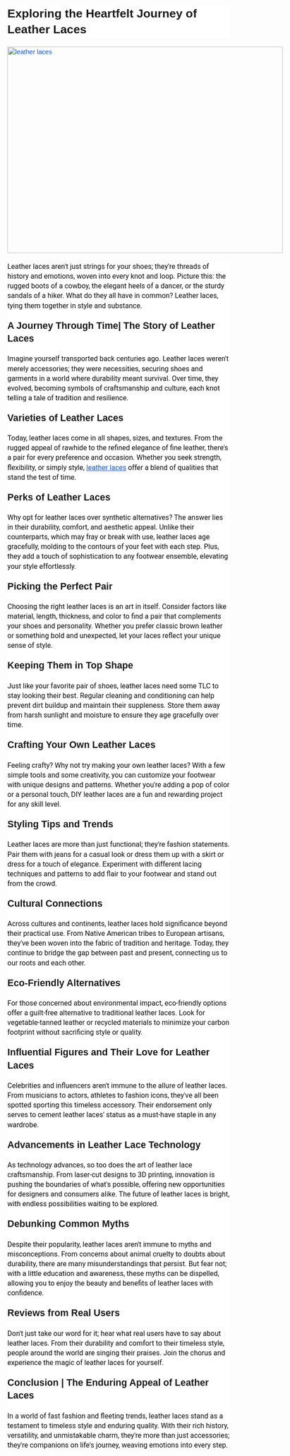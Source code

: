 <p>&nbsp;</p><span id="docs-internal-guid-680f3b4d-7fff-30ee-364a-212b6d8e80fb"><br /><h1 dir="ltr" style="background-color: white; line-height: 1.38; margin-bottom: 15pt; margin-top: 20pt;"><span style="background-color: transparent; font-family: Arial, sans-serif; font-size: 20pt; font-variant-alternates: normal; font-variant-east-asian: normal; font-variant-numeric: normal; font-variant-position: normal; vertical-align: baseline; white-space-collapse: preserve;">Exploring the Heartfelt Journey of Leather Laces</span></h1><p dir="ltr" style="line-height: 1.38; margin-bottom: 0pt; margin-top: 0pt;"><a href="https://eleatherboots.com/leather-laces-guidance/" style="text-decoration-line: none;"><span style="color: #1155cc; font-family: Arial, sans-serif; font-size: 11pt; font-variant-alternates: normal; font-variant-east-asian: normal; font-variant-numeric: normal; font-variant-position: normal; text-decoration-line: underline; text-decoration-skip-ink: none; vertical-align: baseline; white-space-collapse: preserve;"><span style="border: none; display: inline-block; height: 468px; overflow: hidden; width: 624px;"><img alt="leather laces
" height="468" src="https://lh7-us.googleusercontent.com/8mqjFnth8MAGNSGGdo7v-4fE_H4gh66TDZBKMGfM2nk3pCEd2bJZGTnMrU3MXcll47FvqBwXug-cGNBoX1_T632Se3Q7UOTMuUp8eR1v6PzlT8dTaBEPKCMwy_RrPuIUHBFsndG5q9Py6mp-53rbgrQ" style="margin-left: 0px; margin-top: 0px;" width="624" /></span></span></a></p><p dir="ltr" style="background-color: white; line-height: 1.38; margin-bottom: 0pt; margin-top: 15pt; padding: 0pt 0pt 15pt 0pt;"><span style="background-color: transparent; color: #0d0d0d; font-family: Roboto, sans-serif; font-size: 12pt; font-variant-alternates: normal; font-variant-east-asian: normal; font-variant-numeric: normal; font-variant-position: normal; vertical-align: baseline; white-space-collapse: preserve;">Leather laces aren't just strings for your shoes; they're threads of history and emotions, woven into every knot and loop. Picture this: the rugged boots of a cowboy, the elegant heels of a dancer, or the sturdy sandals of a hiker. What do they all have in common? Leather laces, tying them together in style and substance.</span></p><h2 dir="ltr" style="background-color: white; line-height: 1.38; margin-bottom: 0pt; margin-top: 0pt; padding: 0pt 0pt 15pt 0pt;"><span style="background-color: transparent; font-family: Arial, sans-serif; font-size: 16pt; font-variant-alternates: normal; font-variant-east-asian: normal; font-variant-numeric: normal; font-variant-position: normal; vertical-align: baseline; white-space-collapse: preserve;">A Journey Through Time| The Story of Leather Laces</span></h2><p dir="ltr" style="background-color: white; line-height: 1.38; margin-bottom: 0pt; margin-top: 0pt; padding: 0pt 0pt 15pt 0pt;"><span style="background-color: transparent; color: #0d0d0d; font-family: Roboto, sans-serif; font-size: 12pt; font-variant-alternates: normal; font-variant-east-asian: normal; font-variant-numeric: normal; font-variant-position: normal; vertical-align: baseline; white-space-collapse: preserve;">Imagine yourself transported back centuries ago. Leather laces weren't merely accessories; they were necessities, securing shoes and garments in a world where durability meant survival. Over time, they evolved, becoming symbols of craftsmanship and culture, each knot telling a tale of tradition and resilience.</span></p><p dir="ltr" style="background-color: white; line-height: 1.38; margin-bottom: 0pt; margin-top: 0pt; padding: 0pt 0pt 15pt 0pt;"><span style="background-color: transparent; font-family: Arial, sans-serif; font-size: 16pt; font-variant-alternates: normal; font-variant-east-asian: normal; font-variant-numeric: normal; font-variant-position: normal; font-weight: 700; vertical-align: baseline; white-space-collapse: preserve;">Varieties of Leather Laces</span></p><p dir="ltr" style="background-color: white; line-height: 1.38; margin-bottom: 0pt; margin-top: 0pt; padding: 0pt 0pt 15pt 0pt;"><span style="background-color: transparent; color: #0d0d0d; font-family: Roboto, sans-serif; font-size: 12pt; font-variant-alternates: normal; font-variant-east-asian: normal; font-variant-numeric: normal; font-variant-position: normal; vertical-align: baseline; white-space-collapse: preserve;">Today, leather laces come in all shapes, sizes, and textures. From the rugged appeal of rawhide to the refined elegance of fine leather, there's a pair for every preference and occasion. Whether you seek strength, flexibility, or simply style, </span><a href="https://eleatherboots.com/leather-laces-guidance/" style="text-decoration-line: none;"><span style="background-color: transparent; color: #1155cc; font-family: Roboto, sans-serif; font-size: 12pt; font-variant-alternates: normal; font-variant-east-asian: normal; font-variant-numeric: normal; font-variant-position: normal; text-decoration-line: underline; text-decoration-skip-ink: none; vertical-align: baseline; white-space-collapse: preserve;">leather laces</span></a><span style="background-color: transparent; color: #0d0d0d; font-family: Roboto, sans-serif; font-size: 12pt; font-variant-alternates: normal; font-variant-east-asian: normal; font-variant-numeric: normal; font-variant-position: normal; vertical-align: baseline; white-space-collapse: preserve;"> offer a blend of qualities that stand the test of time.</span></p><p dir="ltr" style="background-color: white; line-height: 1.38; margin-bottom: 0pt; margin-top: 0pt; padding: 0pt 0pt 15pt 0pt;"><span style="background-color: transparent; font-family: Arial, sans-serif; font-size: 16pt; font-variant-alternates: normal; font-variant-east-asian: normal; font-variant-numeric: normal; font-variant-position: normal; font-weight: 700; vertical-align: baseline; white-space-collapse: preserve;">Perks of Leather Laces</span></p><p dir="ltr" style="background-color: white; line-height: 1.38; margin-bottom: 0pt; margin-top: 0pt; padding: 0pt 0pt 15pt 0pt;"><span style="background-color: transparent; color: #0d0d0d; font-family: Roboto, sans-serif; font-size: 12pt; font-variant-alternates: normal; font-variant-east-asian: normal; font-variant-numeric: normal; font-variant-position: normal; vertical-align: baseline; white-space-collapse: preserve;">Why opt for leather laces over synthetic alternatives? The answer lies in their durability, comfort, and aesthetic appeal. Unlike their counterparts, which may fray or break with use, leather laces age gracefully, molding to the contours of your feet with each step. Plus, they add a touch of sophistication to any footwear ensemble, elevating your style effortlessly.</span></p><p dir="ltr" style="background-color: white; line-height: 1.38; margin-bottom: 0pt; margin-top: 0pt; padding: 0pt 0pt 15pt 0pt;"><span style="background-color: transparent; font-family: Arial, sans-serif; font-size: 16pt; font-variant-alternates: normal; font-variant-east-asian: normal; font-variant-numeric: normal; font-variant-position: normal; font-weight: 700; vertical-align: baseline; white-space-collapse: preserve;">Picking the Perfect Pair</span></p><p dir="ltr" style="background-color: white; line-height: 1.38; margin-bottom: 0pt; margin-top: 0pt; padding: 0pt 0pt 15pt 0pt;"><span style="background-color: transparent; color: #0d0d0d; font-family: Roboto, sans-serif; font-size: 12pt; font-variant-alternates: normal; font-variant-east-asian: normal; font-variant-numeric: normal; font-variant-position: normal; vertical-align: baseline; white-space-collapse: preserve;">Choosing the right leather laces is an art in itself. Consider factors like material, length, thickness, and color to find a pair that complements your shoes and personality. Whether you prefer classic brown leather or something bold and unexpected, let your laces reflect your unique sense of style.</span></p><p dir="ltr" style="background-color: white; line-height: 1.38; margin-bottom: 0pt; margin-top: 0pt; padding: 0pt 0pt 15pt 0pt;"><span style="background-color: transparent; font-family: Arial, sans-serif; font-size: 16pt; font-variant-alternates: normal; font-variant-east-asian: normal; font-variant-numeric: normal; font-variant-position: normal; font-weight: 700; vertical-align: baseline; white-space-collapse: preserve;">Keeping Them in Top Shape</span></p><p dir="ltr" style="background-color: white; line-height: 1.38; margin-bottom: 0pt; margin-top: 0pt; padding: 0pt 0pt 15pt 0pt;"><span style="background-color: transparent; color: #0d0d0d; font-family: Roboto, sans-serif; font-size: 12pt; font-variant-alternates: normal; font-variant-east-asian: normal; font-variant-numeric: normal; font-variant-position: normal; vertical-align: baseline; white-space-collapse: preserve;">Just like your favorite pair of shoes, leather laces need some TLC to stay looking their best. Regular cleaning and conditioning can help prevent dirt buildup and maintain their suppleness. Store them away from harsh sunlight and moisture to ensure they age gracefully over time.</span></p><p dir="ltr" style="background-color: white; line-height: 1.38; margin-bottom: 0pt; margin-top: 0pt; padding: 0pt 0pt 15pt 0pt;"><span style="background-color: transparent; font-family: Arial, sans-serif; font-size: 16pt; font-variant-alternates: normal; font-variant-east-asian: normal; font-variant-numeric: normal; font-variant-position: normal; font-weight: 700; vertical-align: baseline; white-space-collapse: preserve;">Crafting Your Own Leather Laces</span></p><p dir="ltr" style="background-color: white; line-height: 1.38; margin-bottom: 0pt; margin-top: 0pt; padding: 0pt 0pt 15pt 0pt;"><span style="background-color: transparent; color: #0d0d0d; font-family: Roboto, sans-serif; font-size: 12pt; font-variant-alternates: normal; font-variant-east-asian: normal; font-variant-numeric: normal; font-variant-position: normal; vertical-align: baseline; white-space-collapse: preserve;">Feeling crafty? Why not try making your own leather laces? With a few simple tools and some creativity, you can customize your footwear with unique designs and patterns. Whether you're adding a pop of color or a personal touch, DIY leather laces are a fun and rewarding project for any skill level.</span></p><p dir="ltr" style="background-color: white; line-height: 1.38; margin-bottom: 0pt; margin-top: 0pt; padding: 0pt 0pt 15pt 0pt;"><span style="background-color: transparent; font-family: Arial, sans-serif; font-size: 16pt; font-variant-alternates: normal; font-variant-east-asian: normal; font-variant-numeric: normal; font-variant-position: normal; font-weight: 700; vertical-align: baseline; white-space-collapse: preserve;">Styling Tips and Trends</span></p><p dir="ltr" style="background-color: white; line-height: 1.38; margin-bottom: 0pt; margin-top: 0pt; padding: 0pt 0pt 15pt 0pt;"><span style="background-color: transparent; color: #0d0d0d; font-family: Roboto, sans-serif; font-size: 12pt; font-variant-alternates: normal; font-variant-east-asian: normal; font-variant-numeric: normal; font-variant-position: normal; vertical-align: baseline; white-space-collapse: preserve;">Leather laces are more than just functional; they're fashion statements. Pair them with jeans for a casual look or dress them up with a skirt or dress for a touch of elegance. Experiment with different lacing techniques and patterns to add flair to your footwear and stand out from the crowd.</span></p><p dir="ltr" style="background-color: white; line-height: 1.38; margin-bottom: 0pt; margin-top: 0pt; padding: 0pt 0pt 15pt 0pt;"><span style="background-color: transparent; font-family: Arial, sans-serif; font-size: 16pt; font-variant-alternates: normal; font-variant-east-asian: normal; font-variant-numeric: normal; font-variant-position: normal; font-weight: 700; vertical-align: baseline; white-space-collapse: preserve;">Cultural Connections</span></p><p dir="ltr" style="background-color: white; line-height: 1.38; margin-bottom: 0pt; margin-top: 0pt; padding: 0pt 0pt 15pt 0pt;"><span style="background-color: transparent; color: #0d0d0d; font-family: Roboto, sans-serif; font-size: 12pt; font-variant-alternates: normal; font-variant-east-asian: normal; font-variant-numeric: normal; font-variant-position: normal; vertical-align: baseline; white-space-collapse: preserve;">Across cultures and continents, leather laces hold significance beyond their practical use. From Native American tribes to European artisans, they've been woven into the fabric of tradition and heritage. Today, they continue to bridge the gap between past and present, connecting us to our roots and each other.</span></p><p dir="ltr" style="background-color: white; line-height: 1.38; margin-bottom: 0pt; margin-top: 0pt; padding: 0pt 0pt 15pt 0pt;"><span style="background-color: transparent; font-family: Arial, sans-serif; font-size: 16pt; font-variant-alternates: normal; font-variant-east-asian: normal; font-variant-numeric: normal; font-variant-position: normal; font-weight: 700; vertical-align: baseline; white-space-collapse: preserve;">Eco-Friendly Alternatives</span></p><p dir="ltr" style="background-color: white; line-height: 1.38; margin-bottom: 0pt; margin-top: 0pt; padding: 0pt 0pt 15pt 0pt;"><span style="background-color: transparent; color: #0d0d0d; font-family: Roboto, sans-serif; font-size: 12pt; font-variant-alternates: normal; font-variant-east-asian: normal; font-variant-numeric: normal; font-variant-position: normal; vertical-align: baseline; white-space-collapse: preserve;">For those concerned about environmental impact, eco-friendly options offer a guilt-free alternative to traditional leather laces. Look for vegetable-tanned leather or recycled materials to minimize your carbon footprint without sacrificing style or quality.</span></p><p dir="ltr" style="background-color: white; line-height: 1.38; margin-bottom: 0pt; margin-top: 0pt; padding: 0pt 0pt 15pt 0pt;"><span style="background-color: transparent; font-family: Arial, sans-serif; font-size: 16pt; font-variant-alternates: normal; font-variant-east-asian: normal; font-variant-numeric: normal; font-variant-position: normal; font-weight: 700; vertical-align: baseline; white-space-collapse: preserve;">Influential Figures and Their Love for Leather Laces</span></p><p dir="ltr" style="background-color: white; line-height: 1.38; margin-bottom: 0pt; margin-top: 0pt; padding: 0pt 0pt 15pt 0pt;"><span style="background-color: transparent; color: #0d0d0d; font-family: Roboto, sans-serif; font-size: 12pt; font-variant-alternates: normal; font-variant-east-asian: normal; font-variant-numeric: normal; font-variant-position: normal; vertical-align: baseline; white-space-collapse: preserve;">Celebrities and influencers aren't immune to the allure of leather laces. From musicians to actors, athletes to fashion icons, they've all been spotted sporting this timeless accessory. Their endorsement only serves to cement leather laces' status as a must-have staple in any wardrobe.</span></p><p dir="ltr" style="background-color: white; line-height: 1.38; margin-bottom: 0pt; margin-top: 0pt; padding: 0pt 0pt 15pt 0pt;"><span style="background-color: transparent; font-family: Arial, sans-serif; font-size: 16pt; font-variant-alternates: normal; font-variant-east-asian: normal; font-variant-numeric: normal; font-variant-position: normal; font-weight: 700; vertical-align: baseline; white-space-collapse: preserve;">Advancements in Leather Lace Technology</span></p><p dir="ltr" style="background-color: white; line-height: 1.38; margin-bottom: 0pt; margin-top: 0pt; padding: 0pt 0pt 15pt 0pt;"><span style="background-color: transparent; color: #0d0d0d; font-family: Roboto, sans-serif; font-size: 12pt; font-variant-alternates: normal; font-variant-east-asian: normal; font-variant-numeric: normal; font-variant-position: normal; vertical-align: baseline; white-space-collapse: preserve;">As technology advances, so too does the art of leather lace craftsmanship. From laser-cut designs to 3D printing, innovation is pushing the boundaries of what's possible, offering new opportunities for designers and consumers alike. The future of leather laces is bright, with endless possibilities waiting to be explored.</span></p><p dir="ltr" style="background-color: white; line-height: 1.38; margin-bottom: 0pt; margin-top: 0pt; padding: 0pt 0pt 15pt 0pt;"><span style="background-color: transparent; font-family: Arial, sans-serif; font-size: 16pt; font-variant-alternates: normal; font-variant-east-asian: normal; font-variant-numeric: normal; font-variant-position: normal; font-weight: 700; vertical-align: baseline; white-space-collapse: preserve;">Debunking Common Myths</span></p><p dir="ltr" style="background-color: white; line-height: 1.38; margin-bottom: 0pt; margin-top: 0pt; padding: 0pt 0pt 15pt 0pt;"><span style="background-color: transparent; color: #0d0d0d; font-family: Roboto, sans-serif; font-size: 12pt; font-variant-alternates: normal; font-variant-east-asian: normal; font-variant-numeric: normal; font-variant-position: normal; vertical-align: baseline; white-space-collapse: preserve;">Despite their popularity, leather laces aren't immune to myths and misconceptions. From concerns about animal cruelty to doubts about durability, there are many misunderstandings that persist. But fear not; with a little education and awareness, these myths can be dispelled, allowing you to enjoy the beauty and benefits of leather laces with confidence.</span></p><p dir="ltr" style="background-color: white; line-height: 1.38; margin-bottom: 0pt; margin-top: 0pt; padding: 0pt 0pt 15pt 0pt;"><span style="background-color: transparent; font-family: Arial, sans-serif; font-size: 16pt; font-variant-alternates: normal; font-variant-east-asian: normal; font-variant-numeric: normal; font-variant-position: normal; font-weight: 700; vertical-align: baseline; white-space-collapse: preserve;">Reviews from Real Users</span></p><p dir="ltr" style="background-color: white; line-height: 1.38; margin-bottom: 0pt; margin-top: 0pt; padding: 0pt 0pt 15pt 0pt;"><span style="background-color: transparent; color: #0d0d0d; font-family: Roboto, sans-serif; font-size: 12pt; font-variant-alternates: normal; font-variant-east-asian: normal; font-variant-numeric: normal; font-variant-position: normal; vertical-align: baseline; white-space-collapse: preserve;">Don't just take our word for it; hear what real users have to say about leather laces. From their durability and comfort to their timeless style, people around the world are singing their praises. Join the chorus and experience the magic of leather laces for yourself.</span></p><p dir="ltr" style="background-color: white; line-height: 1.38; margin-bottom: 0pt; margin-top: 0pt; padding: 0pt 0pt 15pt 0pt;"><span style="background-color: transparent; font-family: Arial, sans-serif; font-size: 16pt; font-variant-alternates: normal; font-variant-east-asian: normal; font-variant-numeric: normal; font-variant-position: normal; font-weight: 700; vertical-align: baseline; white-space-collapse: preserve;">Conclusion | The Enduring Appeal of Leather Laces</span></p><p dir="ltr" style="background-color: white; line-height: 1.38; margin-bottom: 15pt; margin-top: 0pt;"><span style="background-color: transparent; color: #0d0d0d; font-family: Roboto, sans-serif; font-size: 12pt; font-variant-alternates: normal; font-variant-east-asian: normal; font-variant-numeric: normal; font-variant-position: normal; vertical-align: baseline; white-space-collapse: preserve;">In a world of fast fashion and fleeting trends, leather laces stand as a testament to timeless style and enduring quality. With their rich history, versatility, and unmistakable charm, they're more than just accessories; they're companions on life's journey, weaving emotions into every step.</span></p><br /></span>
